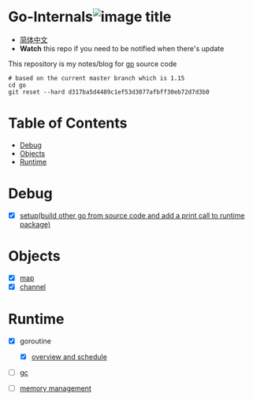 # Go-Internals![image title](http://www.zpoint.xyz:8080/count/tag.svg?url=github%2Fgo-Internals)
* [简体中文](https://github.com/zpoint/Go-Internals/blob/1.15/README_CN.md)
* **Watch** this repo if you need to be notified when there's update

This repository is my notes/blog for [go](https://github.com/golang/go) source code

```shell script
# based on the current master branch which is 1.15
cd go
git reset --hard d317ba5d4489c1ef53d3077afbff30eb72d7d3b0
```

# Table of Contents

* [Debug](#Debug)
* [Objects](#Objects)
* [Runtime](#Runtime)

# Debug

- [x] [setup(build other go from source  code and add a print call to runtime package)](https://github.com/zpoint/Go-Internals/blob/1.15/debug/setup/setup.md)

# Objects

- [x] [map](https://github.com/zpoint/Go-Internals/blob/1.15/objects/map/map.md)
- [x] [channel](https://github.com/zpoint/Go-Internals/blob/1.15/objects/chan/chan.md)

# Runtime

- [x] goroutine
	- [x] [overview and schedule](https://github.com/zpoint/Go-Internals/blob/1.15/runtime/goroutine/goroutine.md)
- [ ] [gc](https://github.com/zpoint/Go-Internals/blob/1.15/runtime/gc/gc.md)
- [ ] [memory management](https://github.com/zpoint/Go-Internals/blob/1.15/runtime/memory_management/memory_management.md)

